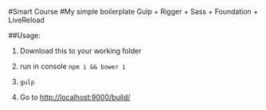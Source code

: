 #Smart Course
#My simple boilerplate Gulp + Rigger + Sass + Foundation + LiveReload

##Usage:

1. Download this to your working folder

2. run in console `npm i && bower i`

3. `gulp`

4. Go to [http://localhost:9000/build/](http://localhost:9000/build/)